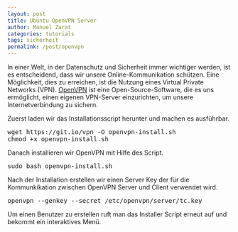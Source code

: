 ```yaml
---
layout: post
title: Ubuntu OpenVPN Server
author: Manuel Zarat
categories: tutorials
tags: sicherheit
permalink: /post/openvpn
---
```


In einer Welt, in der Datenschutz und Sicherheit immer wichtiger werden, ist es entscheidend, dass wir unsere Online-Kommunikation schützen. Eine Möglichkeit, dies zu erreichen, ist die Nutzung eines Virtual Private Networks (VPN). <a href="https://openvpn.net/" target="_blank">OpenVPN</a> ist eine Open-Source-Software, die es uns ermöglicht, einen eigenen VPN-Server einzurichten, um unsere Internetverbindung zu sichern.

<!--excerpt_separator-->

Zuerst laden wir das Installationsscript herunter und machen es ausführbar.

<pre>
wget https://git.io/vpn -O openvpn-install.sh
chmod +x openvpn-install.sh
</pre>

Danach installieren wir OpenVPN mit Hilfe des Script.

<pre>
sudo bash openvpn-install.sh
</pre>

Nach der Installation erstellen wir einen Server Key der für die Kommunkikation zwischen OpenVPN Server und Client verwendet wird.

<pre>
openvpn --genkey --secret /etc/openvpn/server/tc.key
</pre>

Um einen Benutzer zu erstellen ruft man das Installer Script erneut auf und bekommt ein interaktives Menü.
